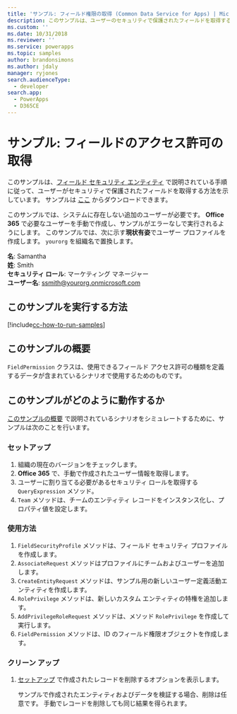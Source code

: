 ```yaml
---
title: 'サンプル: フィールド権限の取得 (Common Data Service for Apps) | Microsoft Docs'
description: このサンプルは、ユーザーのセキュリティで保護されたフィールドを取得する方法を説明します
ms.custom: ''
ms.date: 10/31/2018
ms.reviewer: ''
ms.service: powerapps
ms.topic: samples
author: brandonsimons
ms.author: jdaly
manager: ryjones
search.audienceType:
  - developer
search.app:
  - PowerApps
  - D365CE
---
```

# <a name="sample-retrieve-field-permissions"></a>サンプル: フィールドのアクセス許可の取得

<!-- https://docs.microsoft.com/en-us/dynamics365/customer-engagement/developer/sample-retrieve-field-permissions -->

このサンプルは、[フィールド セキュリティ エンティティ](https://docs.microsoft.com/en-us/dynamics365/customer-engagement/developer/field-security-entities) で説明されている手順に従って、ユーザーがセキュリティで保護されたフィールドを取得する方法を示しています。 サンプルは [ここ](https://github.com/Microsoft/PowerApps-Samples/tree/master/cds/orgsvc/C%23/RetrieveFieldPermission) からダウンロードできます。

このサンプルでは、システムに存在しない追加のユーザーが必要です。 **Office 365** で必要なユーザーを手動で作成し、サンプルがエラーなしで実行されるようにします。 このサンプルでは、次に示す**現状有姿**でユーザー プロファイルを作成します。 `yourorg` を組織名で置換します。

**名**: Samantha <br/>
**姓**: Smith<br/>
**セキュリティ ロール**: マーケティング マネージャー<br/>
**ユーザー名**: ssmith@yourorg.onmicrosoft.com<br/>

## <a name="how-to-run-this-sample"></a>このサンプルを実行する方法

[!include[cc-how-to-run-samples](../../includes/cc-how-to-run-samples.md)]

## <a name="what-this-sample-does"></a>このサンプルの概要

`FieldPermission` クラスは、使用できるフィールド アクセス許可の種類を定義するデータが含まれているシナリオで使用するためのものです。

## <a name="how-this-sample-works"></a>このサンプルがどのように動作するか

[このサンプルの概要](#what-this-sample-does) で説明されているシナリオをシミュレートするために、サンプルは次のことを行います。

### <a name="setup"></a>セットアップ

1. 組織の現在のバージョンをチェックします。
1. **Office 365** で、手動で作成されたユーザー情報を取得します。
1. ユーザーに割り当てる必要があるセキュリティ ロールを取得する `QueryExpression` メソッド。
1. `Team` メソッドは、チームのエンティティ レコードをインスタンス化し、プロパティ値を設定します。

### <a name="demonstrate"></a>使用方法

1. `FieldSecurityProfile` メソッドは、フィールド セキュリティ プロファイルを作成します。
1. `AssociateRequest` メソッドはプロファイルにチームおよびユーザーを追加します。
1. `CreateEntityRequest` メソッドは、サンプル用の新しいユーザー定義活動エンティティを作成します。
1. `RolePrivilege` メソッドは、新しいカスタム エンティティの特権を追加します。
1. `AddPrivilegeRoleRequest` メソッドは、メソッド `RolePrivilege` を作成して実行します。
1. `FieldPermission` メソッドは、ID のフィールド権限オブジェクトを作成します。

### <a name="clean-up"></a>クリーン アップ

1. [セットアップ](#setup) で作成されたレコードを削除するオプションを表示します。

    サンプルで作成されたエンティティおよびデータを検証する場合、削除は任意です。 手動でレコードを削除しても同じ結果を得られます。

